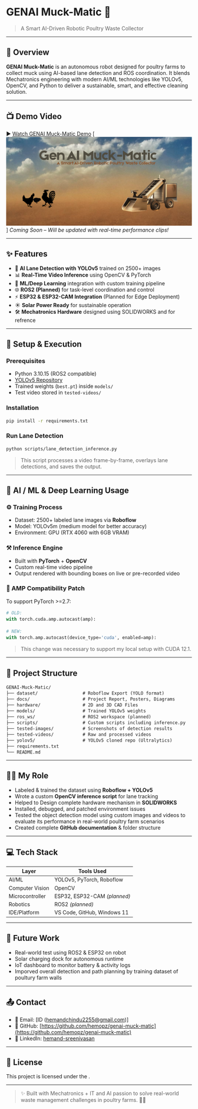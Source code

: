 # GENAI Muck-Matic 🧰

> A Smart AI-Driven Robotic Poultry Waste Collector

---

## 🚀 Overview

**GENAI Muck-Matic** is an autonomous robot designed for poultry farms to collect muck using AI-based lane detection and ROS coordination. It blends Mechatronics engineering with modern AI/ML technologies like YOLOv5, OpenCV, and Python to deliver a sustainable, smart, and effective cleaning solution.

---

## 📺 Demo Video

▶️ [Watch GENAI Muck-Matic Demo](https://your-demo-link.com)
[![GenAI Muck-Matic](genai-muck-matic.png)]
*Coming Soon – Will be updated with real-time performance clips!*
  
---

## ✨ Features

* 🤖 **AI Lane Detection with YOLOv5** trained on 2500+ images
* 📊 **Real-Time Video Inference** using OpenCV & PyTorch
* 🧠 **ML/Deep Learning** integration with custom training pipeline
* 🌐 **ROS2 (Planned)** for task-level coordination and control
* ⚡ **ESP32 & ESP32-CAM Integration** (Planned for Edge Deployment)
* ☀️ **Solar Power Ready** for sustainable operation
* 🛠️ **Mechatronics Hardware** designed using SOLIDWORKS and for refrence

---

## 🔧 Setup & Execution

### Prerequisites

* Python 3.10.15 (ROS2 compatible)
* [YOLOv5 Repository](https://github.com/ultralytics/yolov5)
* Trained weights (`best.pt`) inside `models/`
* Test video stored in `tested-videos/`

### Installation

```bash
pip install -r requirements.txt
```

### Run Lane Detection

```bash
python scripts/lane_detection_inference.py
```

> This script processes a video frame-by-frame, overlays lane detections, and saves the output.

---

## 🧠 AI / ML & Deep Learning Usage

### ⚙️ Training Process

* Dataset: 2500+ labeled lane images via **Roboflow**
* Model: YOLOv5m (medium model for better accuracy)
* Environment: GPU (RTX 4060 with 6GB VRAM)

### ⚒️ Inference Engine

* Built with **PyTorch** + **OpenCV**
* Custom real-time video pipeline
* Output rendered with bounding boxes on live or pre-recorded video

### 🔧 AMP Compatibility Patch

To support PyTorch >=2.7:

```python
# OLD:
with torch.cuda.amp.autocast(amp):

# NEW:
with torch.amp.autocast(device_type='cuda', enabled=amp):
```

> This change was necessary to support my local setup with CUDA 12.1.

---

## 🧱 Project Structure

```
GENAI-Muck-Matic/
├── dataset/                 # Roboflow Export (YOLO format)
├── docs/                    # Project Report, Posters, Diagrams
├── hardware/                # 2D and 3D CAD Files
├── models/                  # Trained YOLOv5 weights
├── ros_ws/                  # ROS2 workspace (planned)
├── scripts/                 # Custom scripts including inference.py
├── tested-images/           # Screenshots of detection results
├── tested-videos/           # Raw and processed videos
├── yolov5/                  # YOLOv5 cloned repo (Ultralytics)
├── requirements.txt
└── README.md
```

---

## 👨‍💻 My Role

* Labeled & trained the dataset using **Roboflow + YOLOv5**
* Wrote a custom **OpenCV inference script** for lane tracking
* Helped to Design complete hardware mechanism in **SOLIDWORKS**
* Installed, debugged, and patched environment issues
* Tested the object detection model using custom images and videos to evaluate its performance in real-world poultry farm scenarios
* Created complete **GitHub documentation** & folder structure

---

## 💻 Tech Stack

| Layer           | Tools Used                   |
| --------------- | ---------------------------- |
| AI/ML           | YOLOv5, PyTorch, Roboflow    |
| Computer Vision | OpenCV                       |
| Microcontroller | ESP32, ESP32-CAM *(planned)* |
| Robotics        | ROS2 *(planned)*             |
| IDE/Platform    | VS Code, GitHub, Windows 11  |

---

## 🔮 Future Work

* Real-world test using ROS2 & ESP32 on robot
* Solar charging dock for autonomous runtime
* IoT dashboard to monitor battery & activity logs
* Imporved overall detection and path planning by training dataset of poultury farm walls 

---

## 📤 Contact

* 📧 Email: \[ID (hemandchindu2255@gmail.com)]
* 🔗 GitHub: [https://github.com/hemopz/genai-muck-matic](https://github.com/hemopz/genai-muck-matic)
* 💼 LinkedIn: [hemand-sreenivasan](www.linkedin.com/in/hemand-sreenivasan)

---

## 📄 License

This project is licensed under the [](LICENSE).

---

> ✨ Built with Mechatronics + IT and AI passion to solve real-world waste management challenges in poultry farms. 🚜💡



